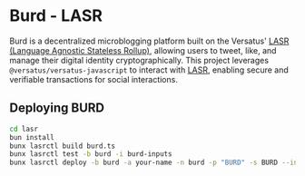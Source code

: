 # Burd - LASR
Burd is a decentralized microblogging platform built on the Versatus' [LASR (Language Agnostic Stateless Rollup)](https://versatus.io/blog/introducing-versatus-lasr-the-worlds-first-stateless-rolllup), allowing users to tweet, like,  and manage their digital identity cryptographically. This project leverages `@versatus/versatus-javascript` to interact with [LASR](https://versatus.io/blog/introducing-versatus-lasr-the-worlds-first-stateless-rollup), enabling secure and verifiable transactions for social interactions.

## Deploying BURD
```bash
cd lasr
bun install
bunx lasrctl build burd.ts
bunx lasrctl test -b burd -i burd-inputs
bunx lasrctl deploy -b burd -a your-name -n burd -p "BURD" -s BURD --initializedSupply 100 -t 100 --txInputs '{"imgUrl":"https://pbs.twimg.com/media/GKuNIgAa4AALDce?format=jpg&name=medium","collection":"burd"}' --createTestFilePath burd-inputs/burd-create.json
```
